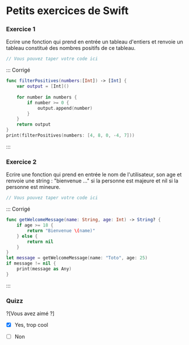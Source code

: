 # Petits exercices de Swift

### Exercice 1 
Ecrire une fonction qui prend en entrée un tableau d'entiers et renvoie un tableau constitué des nombres positifs de ce tableau.

```swift runnable
// Vous pouvez taper votre code ici

```

::: Corrigé
```swift runnable
func filterPositives(numbers:[Int]) -> [Int] {
    var output = [Int]()
    
    for number in numbers {
        if number >= 0 {
            output.append(number)
        }
    }
    return output
}
print(filterPositives(numbers: [4, 8, 0, -4, 7]))

```
:::

### Exercice 2
Ecrire une fonction qui prend en entrée le nom de l'utilisateur, son age et renvoie une string : "bienvenue ..." si la personne est majeure et nil si la personne est mineure.

```swift runnable
// Vous pouvez taper votre code ici

```

::: Corrigé
```swift runnable
func getWelcomeMessage(name: String, age: Int) -> String? {
    if age >= 18 {
        return "Bienvenue \(name)"
    } else {
        return nil
    }
}
let message = getWelcomeMessage(name: "Toto", age: 25)
if message != nil {
    print(message as Any)
}
```
:::



### Quizz

?[Vous avez aimé ?]
-[x] Yes, trop cool
-[ ] Non

